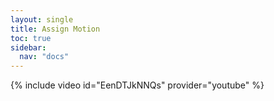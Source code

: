 ```yaml
---
layout: single
title: Assign Motion
toc: true
sidebar:
  nav: "docs"
---
```


{% include video id="EenDTJkNNQs" provider="youtube" %}